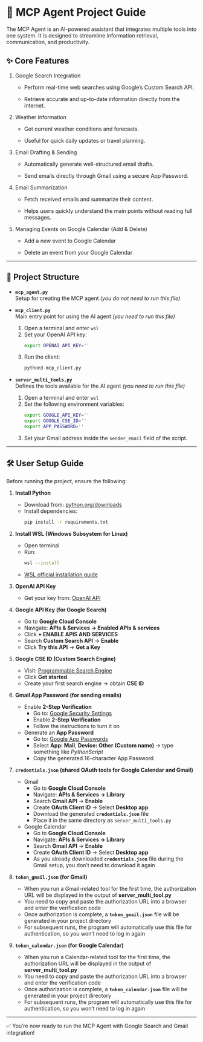 # 🚀 MCP Agent Project Guide

The MCP Agent is an AI-powered assistant that integrates multiple tools into one system. It is designed to streamline information retrieval, communication, and productivity.

## ✨ Core Features

1. Google Search Integration

   - Perform real-time web searches using Google’s Custom Search API.

   - Retrieve accurate and up-to-date information directly from the internet.

2. Weather Information

   - Get current weather conditions and forecasts.

   - Useful for quick daily updates or travel planning.

3. Email Drafting & Sending

   - Automatically generate well-structured email drafts.

   - Send emails directly through Gmail using a secure App Password.

4. Email Summarization

   - Fetch received emails and summarize their content.

   - Helps users quickly understand the main points without reading full messages.

5. Managing Events on Google Calendar (Add & Delete)
   
   - Add a new event to Google Calendar
  
   - Delete an event from your Google Calendar

---

## 📂 Project Structure

- **`mcp_agent.py`**  
  Setup for creating the MCP agent *(you do not need to run this file)*  

- **`mcp_client.py`**  
  Main entry point for using the AI agent *(you need to run this file)*  
  1. Open a terminal and enter `wsl`  
  2. Set your OpenAI API key:  
     ```bash
     export OPENAI_API_KEY=''
     ```  
  3. Run the client:  
     ```bash
     python3 mcp_client.py
     ```

- **`server_multi_tools.py`**  
  Defines the tools available for the AI agent *(you need to run this file)*  
  1. Open a terminal and enter `wsl`  
  2. Set the following environment variables:  
     ```bash
     export GOOGLE_API_KEY=''
     export GOOGLE_CSE_ID=''
     export APP_PASSWORD=''
     ```  
  3. Set your Gmail address inside the `sender_email` field of the script.

---

## 🛠️ User Setup Guide

Before running the project, ensure the following:

1. **Install Python**  
   - Download from: [python.org/downloads](https://www.python.org/downloads/)  
   - Install dependencies:  
     ```bash
     pip install -r requirements.txt
     ```

2. **Install WSL (Windows Subsystem for Linux)**  
   - Open terminal  
   - Run:  
     ```bash
     wsl --install
     ```  
   - [WSL official installation guide](https://learn.microsoft.com/en-us/windows/wsl/install)

3. **OpenAI API Key**  
   - Get your key from: [OpenAI API](https://openai.com/api/)

4. **Google API Key (for Google Search)**  
   - Go to **Google Cloud Console**  
   - Navigate: **APIs & Services → Enabled APIs & services**  
   - Click **+ ENABLE APIS AND SERVICES**  
   - Search **Custom Search API** → **Enable**  
   - Click **Try this API** → **Get a Key**  

5. **Google CSE ID (Custom Search Engine)**  
   - Visit: [Programmable Search Engine](https://programmablesearchengine.google.com/about/)  
   - Click **Get started**  
   - Create your first search engine → obtain **CSE ID**

6. **Gmail App Password (for sending emails)**  
   - Enable **2-Step Verification**  
     - Go to: [Google Security Settings](https://myaccount.google.com/security)  
     - Enable **2-Step Verification**
     - Follow the instructions to turn it on
   - Generate an **App Password**  
     - Go to: [Google App Passwords](https://myaccount.google.com/apppasswords)  
     - Select **App: Mail**, **Device: Other (Custom name)** → type something like *PythonScript*  
     - Copy the generated 16-character App Password  

7. **`credentials.json` (shared OAuth tools for Google Calendar and Gmail)**
   - Gmail
     - Go to **Google Cloud Console**  
     - Navigate: **APIs & Services → Library**  
     - Search **Gmail API** → **Enable**  
     - Create **OAuth Client ID** → Select **Desktop app**  
     - Download the generated **`credentials.json`** file  
     - Place it in the same directory as `server_multi_tools.py`
   - Google Calendar
     - Go to **Google Cloud Console**  
     - Navigate: **APIs & Services → Library**  
     - Search **Gmail API** → **Enable**  
     - Create **OAuth Client ID** → Select **Desktop app**  
     - As you already downloaded  **`credentials.json`** file during the Gmail setup, you don’t need to download it again

8. **`token_gmail.json` (for Gmail)**  
   - When you run a Gmail-related tool for the first time, the authorization URL will be displayed in the output of **server_multi_tool.py**
   - You need to copy and paste the authorization URL into a browser and enter the verification code
   - Once authorization is complete, a **`token_gmail.json`** file will be generated in your project directory
   - For subsequent runs, the program will automatically use this file for authentication, so you won’t need to log in again
  
9. **`token_calendar.json` (for Google Calendar)**  
   - When you run a Calendar-related tool for the first time, the authorization URL will be displayed in the output of **server_multi_tool.py**
   - You need to copy and paste the authorization URL into a browser and enter the verification code
   - Once authorization is complete, a **`token_calendar.json`** file will be generated in your project directory
   - For subsequent runs, the program will automatically use this file for authentication, so you won’t need to log in again

---

✅ You’re now ready to run the MCP Agent with Google Search and Gmail integration!
